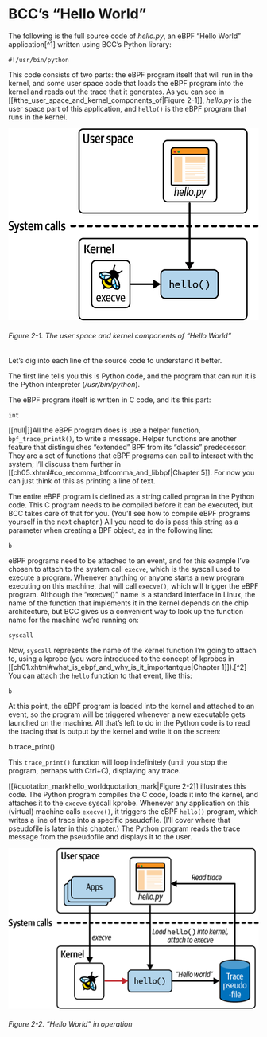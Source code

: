 # BCC’s “Hello World”

The following is the full source code of _hello.py_, an eBPF “Hello World” application[^1] written using BCC’s Python library:

    #!/usr/bin/python  

This code consists of two parts: the eBPF program itself that will run in the kernel, and some user space code that loads the eBPF program into the kernel and reads out the trace that it generates. As you can see in [[#the_user_space_and_kernel_components_of|Figure 2-1]], _hello.py_ is the user space part of this application, and `hello()` is the eBPF program that runs in the kernel.

![The user space and kernel components of “Hello World”](/Learning%20eBPF%20Programming%20the%20Linux%20Kernel%20for%20Enhanced%20Observability,%20Networking,%20and%20Security%20(Liz%20Rice)%20(Z-Library)/images/lebp_0201.png)

###### Figure 2-1. The user space and kernel components of “Hello World”

Let’s dig into each line of the source code to understand it better.

The first line tells you this is Python code, and the program that can run it is the Python interpreter (_/usr/bin/python_).

The eBPF program itself is written in C code, and it’s this part:

    int

[[null|]]All the eBPF program does is use a helper function, `bpf_trace_printk()`, to write a message. Helper functions are another feature that distinguishes “extended” BPF from its “classic” predecessor. They are a set of functions that eBPF programs can call to interact with the system; I’ll discuss them further in [[ch05.xhtml#co_recomma_btfcomma_and_libbpf|Chapter 5]]. For now you can just think of this as printing a line of text.

The entire eBPF program is defined as a string called `program` in the Python code. This C program needs to be compiled before it can be executed, but BCC takes care of that for you. (You’ll see how to compile eBPF programs yourself in the next chapter.) All you need to do is pass this string as a parameter when creating a BPF object, as in the following line:

    b

eBPF programs need to be attached to an event, and for this example I’ve chosen to attach to the system call `execve`, which is the syscall used to execute a program. Whenever anything or anyone starts a new program executing on this machine, that will call `execve()`, which will trigger the eBPF program. Although the “execve()” name is a standard interface in Linux, the name of the function that implements it in the kernel depends on the chip architecture, but BCC gives us a convenient way to look up the function name for the machine we’re running on:

    syscall

Now, `syscall` represents the name of the kernel function I’m going to attach to, using a kprobe (you were introduced to the concept of kprobes in [[ch01.xhtml#what_is_ebpf_and_why_is_it_importantque|Chapter 1]]).[^2] You can attach the `hello` function to that event, like this:

    b

At this point, the eBPF program is loaded into the kernel and attached to an event, so the program will be triggered whenever a new executable gets launched on the machine. All that’s left to do in the Python code is to read the tracing that is output by the kernel and write it on the screen:

b.trace\_print()

This `trace_print()` function will loop indefinitely (until you stop the program, perhaps with Ctrl+C), displaying any trace.

[[#quotation_markhello_worldquotation_mark|Figure 2-2]] illustrates this code. The Python program compiles the C code, loads it into the kernel, and attaches it to the `execve` syscall kprobe. Whenever any application on this (virtual) machine calls `execve()`, it triggers the eBPF `hello()` program, which writes a line of trace into a specific pseudofile. (I’ll cover where that pseudofile is later in this chapter.) The Python program reads the trace message from the pseudofile and displays it to the user.

![“Hello World” in operation](/Learning%20eBPF%20Programming%20the%20Linux%20Kernel%20for%20Enhanced%20Observability,%20Networking,%20and%20Security%20(Liz%20Rice)%20(Z-Library)/images/lebp_0202.png)

###### Figure 2-2. “Hello World” in operation